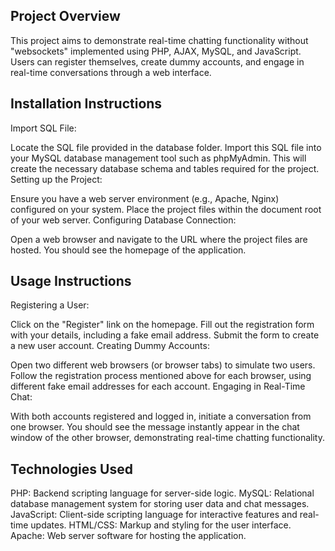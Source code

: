 ## Project Overview
This project aims to demonstrate real-time chatting functionality without "websockets" implemented using PHP, AJAX, MySQL, and JavaScript. Users can register themselves, create dummy accounts, and engage in real-time conversations through a web interface.

## Installation Instructions
Import SQL File:

Locate the SQL file provided in the database folder.
Import this SQL file into your MySQL database management tool such as phpMyAdmin. This will create the necessary database schema and tables required for the project.
Setting up the Project:

Ensure you have a web server environment (e.g., Apache, Nginx) configured on your system.
Place the project files within the document root of your web server.
Configuring Database Connection:

Open a web browser and navigate to the URL where the project files are hosted.
You should see the homepage of the application.


## Usage Instructions
Registering a User:

Click on the "Register" link on the homepage.
Fill out the registration form with your details, including a fake email address.
Submit the form to create a new user account.
Creating Dummy Accounts:

Open two different web browsers (or browser tabs) to simulate two users.
Follow the registration process mentioned above for each browser, using different fake email addresses for each account.
Engaging in Real-Time Chat:

With both accounts registered and logged in, initiate a conversation from one browser.
You should see the message instantly appear in the chat window of the other browser, demonstrating real-time chatting functionality.

## Technologies Used
PHP: Backend scripting language for server-side logic.
MySQL: Relational database management system for storing user data and chat messages.
JavaScript: Client-side scripting language for interactive features and real-time updates.
HTML/CSS: Markup and styling for the user interface.
Apache: Web server software for hosting the application.


